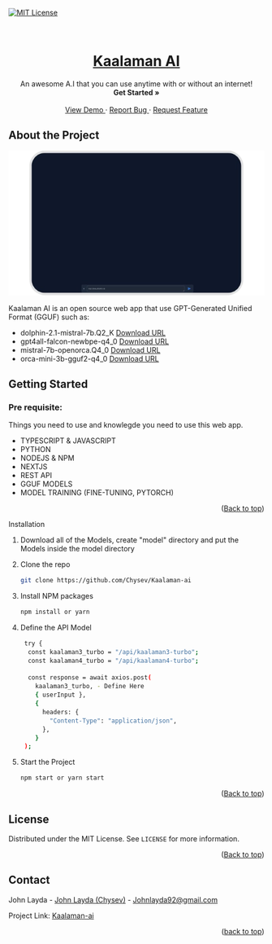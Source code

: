 <a name="readme-top"></a>

[![MIT License][license-shield]][license-url]

[license-shield]: https://img.shields.io/github/license/othneildrew/Best-README-Template.svg?style=for-the-badge
[license-url]: https://github.com/othneildrew/Best-README-Template/blob/master/LICENSE.txt

<br />
<div align="center">
  <a href="">
    <h1>Kaalaman AI</h1>
  </a>
  <p align="center">
    An awesome A.I that you can use anytime with or without an internet!
    <br />
    <a>
      <strong>Get Started »</strong>
    </a>
    <br />
    <br />
    <a href="https://drive.google.com/file/d/1JV-KCbrs-HO8Fl2y80LCeaJ_oG88FQ6b/view?usp=sharing">
      View Demo
    </a>
    ·
    <a href="https://github.com/Chysev/Kaalaman-ai/issues">
      Report Bug
    </a>
    ·
    <a href="https://github.com/Chysev/Kaalaman-ai/issues">
      Request Feature
    </a>
  </p>
</div>

## About the Project

[![Product Name Screen Shot][product-screenshot]](https://example.com)

[product-screenshot]: public/image.png

Kaalaman AI is an open source web app that use GPT-Generated Unified Format (GGUF) such as:

- dolphin-2.1-mistral-7b.Q2_K [Download URL][DolphinDDLLINK]
- gpt4all-falcon-newbpe-q4_0 [Download URL][FalconDDLLINK]
- mistral-7b-openorca.Q4_0 [Download URL][MistralDDLLINK]
- orca-mini-3b-gguf2-q4_0 [Download URL][OrcaDDLLINK]

[DolphinDDLLINK]: https://huggingface.co/TheBloke/dolphin-2.1-mistral-7B-GGUF/blob/main/dolphin-2.1-mistral-7b.Q2_K.gguf
[FalconDDLLINK]: https://gpt4all.io/models/gguf/gpt4all-falcon-newbpe-q4_0.gguf
[MistralDDLLINK]: https://gpt4all.io/models/gguf/mistral-7b-openorca.gguf2.Q4_0.gguf
[OrcaDDLLINK]: https://gpt4all.io/models/gguf/orca-mini-3b-gguf2-q4_0.gguf

## Getting Started

### Pre requisite:

Things you need to use and knowlegde you need to use this web app.

- TYPESCRIPT & JAVASCRIPT
- PYTHON
- NODEJS & NPM
- NEXTJS
- REST API
- GGUF MODELS
- MODEL TRAINING (FINE-TUNING, PYTORCH)

<p align="right">(<a href="#readme-top">Back to top</a>)</p

### Installation

1. Download all of the Models, create "model" directory and put the Models inside the model directory
2. Clone the repo
   ```sh
   git clone https://github.com/Chysev/Kaalaman-ai
   ```
3. Install NPM packages
   ```sh
   npm install or yarn
   ```
4. Define the API Model

   ```sh
    try {
     const kaalaman3_turbo = "/api/kaalaman3-turbo";
     const kaalaman4_turbo = "/api/kaalaman4-turbo";

     const response = await axios.post(
       kaalaman3_turbo, - Define Here
       { userInput },
       {
         headers: {
           "Content-Type": "application/json",
         },
       }
    );
   ```

5. Start the Project
   ```sh
   npm start or yarn start
   ```

<p align="right">(<a href="#readme-top">Back to top</a>)</p>

## License

Distributed under the MIT License. See `LICENSE` for more information.

<p align="right">(<a href="#readme-top">Back to top</a>)</p>

## Contact

John Layda - [John Layda (Chysev)](https://facebook.com/Chysev) - Johnlayda92@gmail.com

Project Link: [Kaalaman-ai](https://github.com/Chysev/Kaalaman-ai)

<p align="right">(<a href="#readme-top">back to top</a>)</p>
